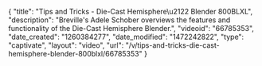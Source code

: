 {
    "title": "Tips and Tricks - Die-Cast Hemisphere\u2122 Blender 800BLXL",
    "description": "Breville's Adele Schober overviews the features and functionality of the Die-Cast Hemisphere Blender.",
    "videoid": "66785353",
    "date_created": "1260384277",
    "date_modified": "1472242822",
    "type": "captivate",
    "layout": "video",
    "url": "\/v\/tips-and-tricks-die-cast-hemisphere-blender-800blxl\/66785353"
}